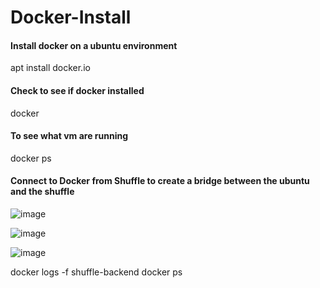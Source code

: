 # Docker-Install
#### Install docker on a ubuntu environment 
apt install docker.io
#### Check to see if docker installed
docker
#### To see what vm are running
docker ps
#### Connect to Docker from Shuffle to create a bridge between the ubuntu and the shuffle

![image](https://github.com/GitSavior/Docker-Install/assets/162067776/5355d067-6c2d-4a8a-b55e-4db2d0b13370)

![image](https://github.com/GitSavior/Docker-Install/assets/162067776/d5ed5e7c-cc7c-4734-bd98-0cd6665116d0)

![image](https://github.com/GitSavior/Docker-Install/assets/162067776/9ef1a8e6-ffe9-4076-8435-bda1d4ba17e6)





docker logs -f shuffle-backend
docker ps
